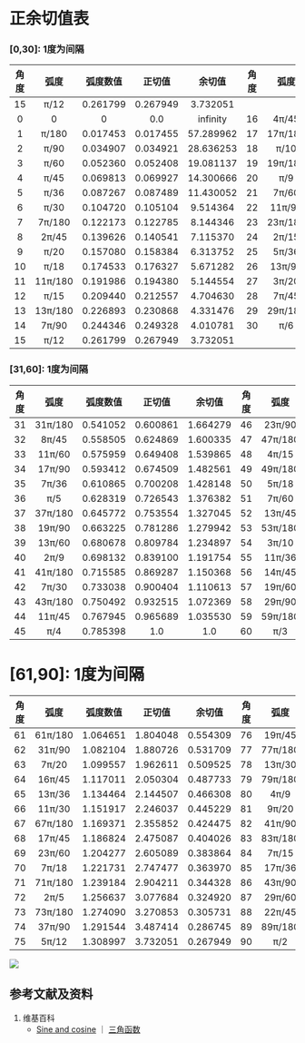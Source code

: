 # 正余切值表

### [0,30]: 1度为间隔

|   角度  |  弧度  |  弧度数值  |  正切值 |  余切值 |   角度  |  弧度  |  弧度数值 |  正切值 |  余切值 |
| :----: | :----: | :------: | :----: | :----: | :----: | :----: | :------: |:-----: | :----: |
|   15   | π/12   | 0.261799 |0.267949|3.732051|
|    0   |   0    |    0     |0.0     |infinity|   16   | 4π/45  | 0.279253 |0.286745|3.487414|
|    1   | π/180  | 0.017453 |0.017455|57.289962|   17   | 17π/180| 0.296706 |0.305731|3.270853|
|    2   | π/90   | 0.034907 |0.034921|28.636253|   18   | π/10   | 0.314159 |0.324920|3.077684|
|    3   | π/60   | 0.052360 |0.052408|19.081137|   19   | 19π/180| 0.331613 |0.344328|2.904211|
|    4   | π/45   | 0.069813 |0.069927|14.300666|   20   | π/9    | 0.349066 |0.363970|2.747477|
|    5   | π/36   | 0.087267 |0.087489|11.430052|   21   | 7π/60  | 0.366519 |0.383864|2.605089|
|    6   | π/30   | 0.104720 |0.105104|9.514364|   22   | 11π/90 | 0.383972 |0.404026|2.475087|
|    7   | 7π/180 | 0.122173 |0.122785|8.144346|   23   | 23π/180| 0.401426 |0.424475|2.355852|
|    8   | 2π/45  | 0.139626 |0.140541|7.115370|   24   | 2π/15  | 0.418879 |0.445229|2.246037|
|    9   | π/20   | 0.157080 |0.158384|6.313752|   25   | 5π/36  | 0.436332 |0.466308|2.144507|
|   10   | π/18   | 0.174533 |0.176327|5.671282|   26   | 13π/90 | 0.453786 |0.487733|2.050304|
|   11   | 11π/180| 0.191986 |0.194380|5.144554|   27   | 3π/20  | 0.471239 |0.509525|1.962611|
|   12   | π/15   | 0.209440 |0.212557|4.704630|   28   | 7π/45 | 0.488692 |0.531709|1.880726|
|   13   | 13π/180| 0.226893 |0.230868|4.331476|   29   | 29π/180| 0.506146 |0.554309|1.804048|
|   14   | 7π/90  | 0.244346 |0.249328|4.010781|   30   | π/6    | 0.523599 |0.57735 |1.732051|
|   15   | π/12   | 0.261799 |0.267949|3.732051|

### [31,60]: 1度为间隔

|   角度  |  弧度  |  弧度数值  |  正切值 |  余切值 |   角度  |  弧度  |  弧度数值 |  正切值 |  余切值 |
| :----: | :----: | :------: | :----: | :----: | :----: | :----: | :------: |:-----: | :----: |
|   31   | 31π/180| 0.541052 |0.600861|1.664279|   46   | 23π/90 | 0.802852 |1.035530|0.965689|
|   32   | 8π/45  | 0.558505 |0.624869|1.600335|   47   | 47π/180| 0.820305 |1.072369|0.932515|
|   33   | 11π/60 | 0.575959 |0.649408|1.539865|   48   | 4π/15  | 0.837758 |1.110613|0.900404|
|   34   | 17π/90 | 0.593412 |0.674509|1.482561|   49   | 49π/180| 0.855211 |1.150368|0.869287|
|   35   | 7π/36  | 0.610865 |0.700208|1.428148|   50   | 5π/18  | 0.872665 |1.191754|0.839100|
|   36   | π/5    | 0.628319 |0.726543|1.376382|   51   | 7π/60  | 0.890118 |1.234897|0.809784|
|   37   | 37π/180| 0.645772 |0.753554|1.327045|   52   | 13π/45 | 0.907571 |1.279942|0.781286|
|   38   | 19π/90 | 0.663225 |0.781286|1.279942|   53   | 53π/180| 0.925025 |1.327045|0.753554|
|   39   | 13π/60 | 0.680678 |0.809784|1.234897|   54   | 3π/10  | 0.942478 |1.376382|0.726543|
|   40   | 2π/9   | 0.698132 |0.839100|1.191754|   55   | 11π/36 | 0.959931 |1.428148|0.700208|
|   41   | 41π/180| 0.715585 |0.869287|1.150368|   56   | 14π/45 | 0.977384 |1.482561|0.674509|
|   42   | 7π/30  | 0.733038 |0.900404|1.110613|   57   | 19π/60 | 0.994838 |1.539865|0.649408|
|   43   | 43π/180| 0.750492 |0.932515|1.072369|   58   | 29π/90 | 1.012291 |1.600335|0.624869|
|   44   | 11π/45 | 0.767945 |0.965689|1.035530|   59   | 59π/180| 1.029744 |1.664279|0.600861|
|   45   | π/4    | 0.785398 |1.0     |1.0     |   60   | π/3    | 1.047198 |1.732051|0.577350|

# [61,90]: 1度为间隔

|   角度  |  弧度  |  弧度数值  |  正切值 |  余切值 |   角度  |  弧度  |  弧度数值 |  正切值 |  余切值 |
| :----: | :----: | :------: | :----: | :----: | :----: | :----: | :------: |:-----: | :----: |
|   61   | 61π/180| 1.064651 |1.804048|0.554309|   76   | 19π/45 | 1.326450 |4.010781|0.249328|
|   62   | 31π/90 | 1.082104 |1.880726|0.531709|   77   | 77π/180| 1.343904 |4.331476|0.230868|
|   63   | 7π/20  | 1.099557 |1.962611|0.509525|   78   | 13π/30 | 1.361357 |4.704630|0.212557|
|   64   | 16π/45 | 1.117011 |2.050304|0.487733|   79   | 79π/180| 1.378810 |5.144554|0.194380|
|   65   | 13π/36 | 1.134464 |2.144507|0.466308|   80   | 4π/9   | 1.396263 |5.671282|0.176327|
|   66   | 11π/30 | 1.151917 |2.246037|0.445229|   81   | 9π/20  | 1.413717 |6.313752|0.158384|
|   67   | 67π/180| 1.169371 |2.355852|0.424475|   82   | 41π/90 | 1.431170 |7.115370|0.140541|
|   68   | 17π/45 | 1.186824 |2.475087|0.404026|   83   | 83π/180| 1.448623 |8.144346|0.122785|
|   69   | 23π/60 | 1.204277 |2.605089|0.383864|   84   | 7π/15  | 1.466077 |9.514364|0.105104|
|   70   | 7π/18  | 1.221731 |2.747477|0.363970|   85   | 17π/36 | 1.483530 |11.430052|0.087489|
|   71   | 71π/180| 1.239184 |2.904211|0.344328|   86   | 43π/90 | 1.500983 |14.300666|0.069927|
|   72   | 2π/5   | 1.256637 |3.077684|0.324920|   87   | 29π/60 | 1.518436 |19.081137|0.052408|
|   73   | 73π/180| 1.274090 |3.270853|0.305731|   88   | 22π/45 | 1.535890 |28.636253|0.034921|
|   74   | 37π/90 | 1.291544 |3.487414|0.286745|   89   | 89π/180| 1.553343 |57.289962|0.017455|
|   75   | 5π/12  | 1.308997 |3.732051|0.267949|   90   | π/2    | 1.570796 |infinity|0.0     |

![](/images/欧几里得几何/三角学/正余切值表/正余切值表/1a1.jpg)

## 参考文献及资料

1. 维基百科
	- [Sine and cosine](https://en.wikipedia.org/wiki/Sine) ｜ [三角函数](https://en.wikipedia.org/wiki/三角函数)
